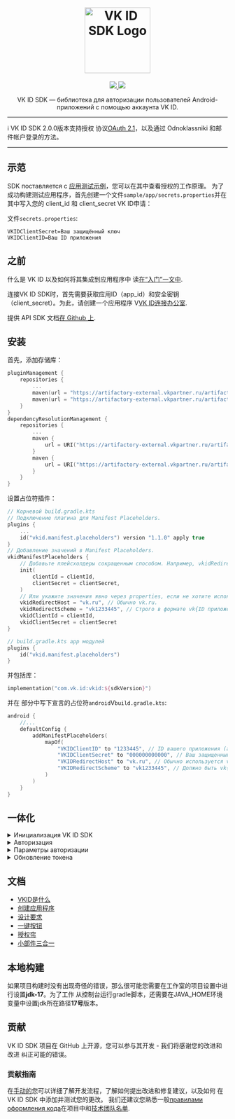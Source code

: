 <div align="center">
  <h1 align="center">
    <img src="logo.svg" width="150" alt="VK ID SDK Logo">
  </h1>
  <p align="center">
    <a href="LICENSE">
      <img src="https://img.shields.io/npm/l/@vkid/sdk?maxAge=3600">
    </a>
    <a href="https://artifactory-external.vkpartner.ru/ui/native/vkid-sdk-android/com/vk/id/">
        <img src="https://img.shields.io/maven-metadata/v?metadataUrl=https%3A%2F%2Fartifactory-external.vkpartner.ru%2Fartifactory%2Fvkid-sdk-android%2Fcom%2Fvk%2Fid%2Fvkid%2Fmaven-metadata.xml"/>
    </a>
  </p>
  <p align="center">
    VK ID SDK — библиотека для авторизации пользователей Android-приложений с помощью аккаунта VK ID.
  </p>
</div>

* * *

:information_source: VK ID SDK 2.0.0版本支持授权
协议[OAuth 2.1](https://datatracker.ietf.org/doc/html/draft-ietf-oauth-v2-1-10)，以及通过 Odnoklassniki 和邮件帐户登录的方法。

* * *

## 示范

SDK поставляется с [应用测试示例](sample/app)，您可以在其中查看授权的工作原理。
为了成功构建测试应用程序，首先创建一个文件`sample/app/secrets.properties`并在其中写入您的 client_id 和 client_secret
VK ID申请：

文件`secrets.properties`:

    VKIDClientSecret=Ваш защищённый ключ
    VKIDClientID=Ваш ID приложения

## 之前

什么是 VK ID 以及如何将其集成到应用程序中
读[在“入门”一文中](https://id.vk.ru/about/business/go/docs/ru/vkid/latest/vk-id/connection/android/install).

连接VK ID SDK时，首先需要获取应用ID（app_id）和安全密钥（client_secret）。为此，请创建一个应用程序
V[VK ID连接办公室](https://id.vk.ru/business/go).

提供 API SDK 文档[在 Github 上](https://vkcom.github.io/vkid-android-sdk/).

## 安装

首先，添加存储库：

```kotlin
pluginManagement {
    repositories {
        ...
        maven(url = "https://artifactory-external.vkpartner.ru/artifactory/vkid-sdk-android/")
        maven(url = "https://artifactory-external.vkpartner.ru/artifactory/maven/")
    }
}
dependencyResolutionManagement {
    repositories {
        ...
        maven {
            url = URI("https://artifactory-external.vkpartner.ru/artifactory/vkid-sdk-android/")
        }
        maven {
            url = URI("https://artifactory-external.vkpartner.ru/artifactory/maven/")
        }
    }
}
```

设置占位符插件：

```kotlin
// Корневой build.gradle.kts
// Подключение плагина для Manifest Placeholders.
plugins {
    ...
    id("vkid.manifest.placeholders") version "1.1.0" apply true
}
// Добавление значений в Manifest Placeholders.
vkidManifestPlaceholders {
    // Добавьте плейсхолдеры сокращенным способом. Например, vkidRedirectHost будет "vk.ru", а vkidRedirectScheme будет "vk$clientId".
    init(
        clientId = clientId,
        clientSecret = clientSecret,
    )
    // Или укажите значения явно через properties, если не хотите использовать плейсхолдеры.
    vkidRedirectHost = "vk.ru", // Обычно vk.ru.
    vkidRedirectScheme = "vk1233445", // Строго в формате vk{ID приложения}.
    vkidClientId = clientId,
    vkidClientSecret = clientSecret
}
```

```kotlin
// build.gradle.kts app модулей
plugins {
    id("vkid.manifest.placeholders")
}
```

并包括库：

```kotlin
implementation("com.vk.id:vkid:${sdkVersion}")
```

并在 部分中写下宣言的占位符`android`V`build.gradle.kts`:

```kotlin
android {
    //...
    defaultConfig {
        addManifestPlaceholders(
            mapOf(
                "VKIDClientID" to "1233445", // ID вашего приложения (app_id).
                "VKIDClientSecret" to "000000000000", // Ваш защищенный ключ (client_secret).
                "VKIDRedirectHost" to "vk.ru", // Обычно используется vk.ru.
                "VKIDRedirectScheme" to "vk1233445", // Должно быть vk{ID приложения}.
            )
        )
    }
}
```

## 一体化

<details>
<summary>Инициализация VK ID SDK</summary>
Инициализируйте работу VK ID SDK через объект `VKID`.

```kotlin
// В Application
fun onCreate() {
    super.onCreate()
    VKID.init(this)
}
```

</details>
<details>
<summary>Авторизация</summary>
Результат авторизации передается в коллбэк `VKIDAuthCallback`, поэтому его нужно объявить:

```kotlin
private val vkAuthCallback = object : VKIDAuthCallback {
    override fun onAuth(accessToken: AccessToken) {     
        val token = accessToken.token
        //...
    }

    override fun onFail(fail: VKIDAuthFail) {
        when (fail) {
            is VKIDAuthFail.Canceled -> { /*...*/ }
            else -> {
                //...
            }
        }
    }

}

```

授权是使用authorize()方法触发的，该方法有两个调用选项：

```kotlin
viewModelScope.launch {
    VKID.instance.authorize(vkAuthCallback)
}
```

或通过 LifecycleOwner 传递：

```kotlin
VKID.instance.authorize(this@MainActivity, vkAuthCallback) // Первый параметр LifecycleOwner, например активити.
```

</details>

<details>
<summary>Параметры aвторизации</summary>

您可以使用辅助构建器函数传递其他授权参数：

```kotlin
VKID.instance.authorize(
    callback = vkAuthCallback,
    params = VKIDAuthParams {
        scopes = setOf("status", "email")
    }
)
```

</details>

<details>
<summary>Обновление токена</summary>

代币的有效期是有限的；当您收到来自 API 的错误时，请更新它：

```kotlin
viewModelScope.launch {
    VKID.instance.refreshToken(
        callback = object : VKIDRefreshTokenCallback {
            override fun onSuccess(token: AccessToken) {
                // Использование token
            }
            override fun onFail(fail: VKIDRefreshTokenFail) {
                when (fail) {
                    is FailedApiCall -> fail.description // Использование текста ошибки
                    is RefreshTokenExpired -> fail // Это означает, что нужно пройти авторизацию заново
                    is Unauthorized -> fail // Пользователь понимает, что сначала нужно авторизоваться
                }
            }
        }
    )
}
```

还有一个带有 LifecycleOwner 转移的版本：

```kotlin
VKID.instance.refreshToken(
    lifecycleOwner = MainActivity@ this,
    callback = ... // такой же, как в suspend версии
)
```

</details>

## 文档

-   [VKID是什么](https://id.vk.ru/about/business/go/docs/ru/vkid/latest/vk-id/intro/start-page)
-   [创建应用程序](https://id.vk.ru/about/business/go/docs/ru/vkid/latest/vk-id/connection/create-application)
-   [设计要求](https://id.vk.ru/about/business/go/docs/ru/vkid/latest/vk-id/connection/guidelines/design-rules-oauth)
-   [一键按钮](https://id.vk.ru/about/business/go/docs/ru/vkid/latest/vk-id/connection/elements/onetap-button/onetap-android)
-   [授权帘](https://id.vk.ru/about/business/go/docs/ru/vkid/latest/vk-id/connection/elements/onetap-drawer/floating-onetap-android)
-   [小部件三合一](https://id.vk.ru/about/business/go/docs/ru/vkid/latest/vk-id/connection/elements/widget-3-1/three-in-one-android)

## 本地构建

如果项目构建时没有出现奇怪的错误，那么很可能您需要在工作室的项目设置中进行设置**jdk-17**。为了工作
从控制台运行gradle脚本，还需要在JAVA_HOME环境变量中设置jdk所在路径**17号**版本。

## 贡献

VK ID SDK 项目在 GitHub 上开源，您可以参与其开发 - 我们将感谢您的改进和改进
纠正可能的错误。

### 贡献指南

在[手动的](CONTRIBUTING.md)您可以详细了解开发流程，了解如何提出改进和修复建议，以及如何
在 VK ID SDK 中添加并测试您的更改。
我们还建议您熟悉一般[правилами оформления кода](CODE_STYLE.md)在项目中和[技术团队名单](TECHNICAL_COMMANDS.md).
